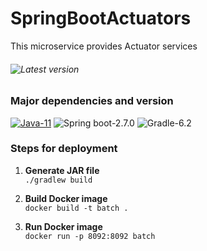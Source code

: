 # SpringBootActuators
This microservice provides Actuator services
###### ![Latest version](https://img.shields.io/badge/Version-1.0-green.svg)

### Major dependencies and version
[![Java-11](https://img.shields.io/badge/OpenJDK-11-blue.svg)](https://openjdk.java.net/projects/jdk/11/)
![Spring boot-2.7.0](https://img.shields.io/badge/SpringBoot-2.7.0-blue.svg)
![Gradle-6.2](https://img.shields.io/badge/Gradle-6.2-blue.svg)

### Steps for deployment
1. **Generate JAR file**
   <br/> `./gradlew build`

2. **Build Docker image**
   <br/> `docker build -t batch .`

3. **Run Docker image**
   <br/> `docker run -p 8092:8092 batch`